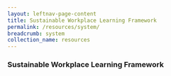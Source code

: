 ```yaml
---
layout: leftnav-page-content
title: Sustainable Workplace Learning Framework
permalink: /resources/system/
breadcrumb: system
collection_name: resources
---
```



### Sustainable Workplace Learning Framework
